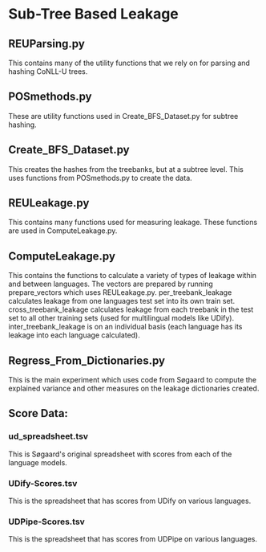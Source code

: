 # Sub-Tree Based Leakage

## REUParsing.py
This contains many of the utility functions that we rely on for parsing and hashing CoNLL-U trees.

## POSmethods.py
These are utility functions used in Create_BFS_Dataset.py for subtree hashing.

## Create_BFS_Dataset.py
This creates the hashes from the treebanks, but at a subtree level. This uses functions from POSmethods.py to create the data.

## REULeakage.py
This contains many functions used for measuring leakage. These functions are used in ComputeLeakage.py.

## ComputeLeakage.py
This contains the functions to calculate a variety of types of leakage within and between languages. 
The vectors are prepared by running prepare_vectors which uses REULeakage.py. 
per_treebank_leakage calculates leakage from one languages test set into its own train set. 
cross_treebank_leakage calculates leakage from each treebank in the test set to all other training sets 
(used for multilingual models like UDify). inter_treebank_leakage is on an individual basis 
(each language has its leakage into each language calculated).

## Regress_From_Dictionaries.py
This is the main experiment which uses code from Søgaard to compute the explained variance and other measures on the leakage dictionaries created.

## Score Data:

### ud_spreadsheet.tsv
This is Søgaard's original spreadsheet with scores from each of the language models.

### UDify-Scores.tsv
This is the spreadsheet that has scores from UDify on various languages.

### UDPipe-Scores.tsv
This is the spreadsheet that has scores from UDPipe on various languages.

